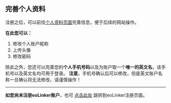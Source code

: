 ## 完善个人资料
注册之后，可以前往[个人资料页面](http://me.eolinker.com/#/home/user/basic "个人资料页面")完善信息，便于后续的网站操作。

**在此您可以：**
1. 修改个人账户昵称
2. 上传头像
3. 修改密码

除此之外，您还可以完善您的**个人手机号码**以及为账户取一个**唯一的英文名**，该手机号以及英文名均可用于登录。
**注意**，手机号确认后可以修改，但是英文账户名称一旦确认将无法修改，请谨慎操作！

---
**如您尚未注册eoLinker账户**，也可 [点击此处](https://www.eolinker.com/#/register/ "点击此处") 跳转到eoLinker注册页面。